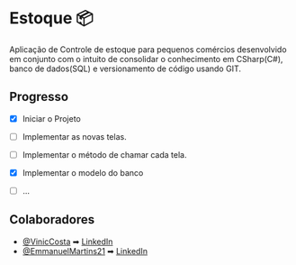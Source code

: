 # Estoque 📦
Aplicação de Controle de estoque para pequenos comércios desenvolvido em conjunto com o intuito de consolidar
o conhecimento em CSharp(C#), banco de dados(SQL) e versionamento de código usando GIT.

## Progresso
 - [x] Iniciar o Projeto
 - [ ] Implementar as novas telas.
 - [ ] Implementar o método de chamar cada tela.
 - [x] Implementar o modelo do banco
 - [ ] ...


## Colaboradores
- [@VinicCosta](https://github.com/VinicCosta) ➡ [LinkedIn](https://www.linkedin.com/in/vinicius-costa-0330101a4/)
- [@EmmanuelMartins21](https://github.com/EmmanuelMartins21) ➡ [LinkedIn](https://www.linkedin.com/in/emmanuel-cosme-martins-bento-3963bb1b9/)
